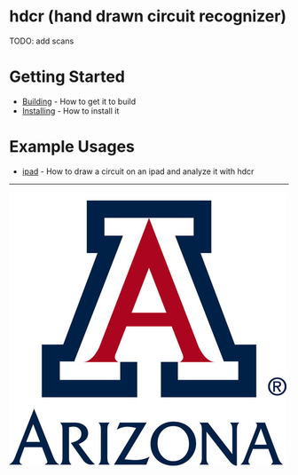 # hdcr (hand drawn circuit recognizer)

TODO: add scans



# Getting Started

* [Building](/docs/BUILDING.md) - How to get it to build
* [Installing](/docs/INSTALL.md) - How to install it


# Example Usages

* [ipad](/docs/IPAD.md) - How to draw a circuit on an ipad and analyze it with hdcr


---

![UofA Logo](docs/UofA.jfif)
